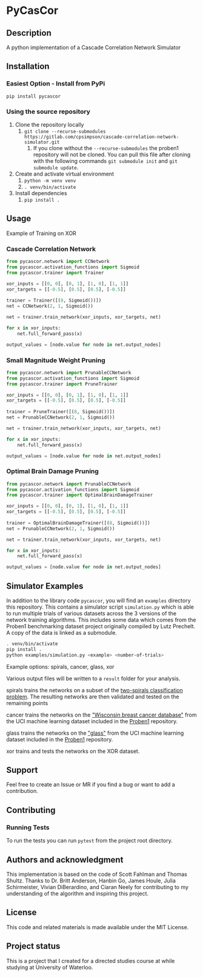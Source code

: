 # PyCasCor

## Description
A python implementation of a Cascade Correlation Network Simulator

## Installation

### Easiest Option - Install from PyPi

`pip install pycascor`

### Using the source repository

1. Clone the repository locally
   1. `git clone --recurse-submodules https://gitlab.com/cpsimpson/cascade-correlation-network-simulator.git`
      1. If you clone without the `--recurse-submodules` the proben1 repository will not be cloned. You can pull this file after cloning with the following commands `git submodule init` and `git submodule update`.
2. Create and activate virtual environment
   1. `python -m venv venv`
   2. `. venv/bin/activate`
3. Install dependencies
   1. `pip install .`

## Usage

Example of Training on XOR

### Cascade Correlation Network

```python
from pycascor.network import CCNetwork
from pycascor.activation_functions import Sigmoid
from pycascor.trainer import Trainer

xor_inputs = [[0, 0], [0, 1], [1, 0], [1, 1]]
xor_targets = [[-0.5], [0.5], [0.5], [-0.5]]
      
trainer = Trainer([(8, Sigmoid())])
net = CCNetwork(2, 1, Sigmoid())

net = trainer.train_network(xor_inputs, xor_targets, net)

for x in xor_inputs:
    net.full_forward_pass(x)

output_values = [node.value for node in net.output_nodes]
```

### Small Magnitude Weight Pruning
```python
from pycascor.network import PrunableCCNetwork
from pycascor.activation_functions import Sigmoid
from pycascor.trainer import PruneTrainer

xor_inputs = [[0, 0], [0, 1], [1, 0], [1, 1]]
xor_targets = [[-0.5], [0.5], [0.5], [-0.5]]
      
trainer = PruneTrainer([(8, Sigmoid())])
net = PrunableCCNetwork(2, 1, Sigmoid())

net = trainer.train_network(xor_inputs, xor_targets, net)

for x in xor_inputs:
    net.full_forward_pass(x)

output_values = [node.value for node in net.output_nodes]
```

### Optimal Brain Damage Pruning
```python
from pycascor.network import PrunableCCNetwork
from pycascor.activation_functions import Sigmoid
from pycascor.trainer import OptimalBrainDamageTrainer

xor_inputs = [[0, 0], [0, 1], [1, 0], [1, 1]]
xor_targets = [[-0.5], [0.5], [0.5], [-0.5]]
      
trainer = OptimalBrainDamageTrainer([(8, Sigmoid())])
net = PrunableCCNetwork(2, 1, Sigmoid())

net = trainer.train_network(xor_inputs, xor_targets, net)

for x in xor_inputs:
    net.full_forward_pass(x)

output_values = [node.value for node in net.output_nodes]
```

## Simulator Examples
In addition to the library code `pycascor`, you will find an `examples` directory this repository. 
This contains a simulator script `simulation.py` which is able to run multiple trials of various 
datasets across the 3 versions of the network training algorithms. This includes some data which comes 
from the Proben1 benchmarking dataset project originally compiled by Lutz Prechelt. A copy of the data
is linked as a submodule.

```bash
. venv/bin/activate
pip install .
python examples/simulation.py <example> <number-of-trials>
```
Example options: spirals, cancer, glass, xor

Various output files will be written to a `result` folder for your analysis.

spirals trains the networks on a subset of the [two-spirals classification problem](https://www.researchgate.net/publication/269337640_Learning_to_Tell_Two_Spirals_Apart). 
The resulting networks are then validated and tested on the remaining points

cancer trains the networks on the 
["Wisconsin breast cancer database"](https://github.com/cpsimpson/proben1/tree/master/cancer) from the UCI 
machine learning dataset included in the [Proben1](https://github.com/cpsimpson/proben1) repository.

glass trains the networks on the ["glass"](https://github.com/cpsimpson/proben1/tree/master/glass) from the UCI 
machine learning dataset included in the [Proben1](https://github.com/cpsimpson/proben1) repository.

xor trains and tests the networks on the XOR dataset.

## Support
Feel free to create an Issue or MR if you find a bug or want to add a contribution.

## Contributing

### Running Tests
To run the tests you can run `pytest` from the project root directory.


## Authors and acknowledgment
This implementation is based on the code of Scott Fahlman and Thomas Shultz. 
Thanks to Dr. Britt Anderson, Hanbin Go, James Houle, Julia Schirmeister, 
Vivian DiBerardino, and Ciaran Neely for contributing to my understanding 
of the algorithm and inspiring this project.

## License
This code and related materials is made available under the MIT License. 

## Project status
This is a project that I created for a directed studies course at while studying at University of Waterloo.
